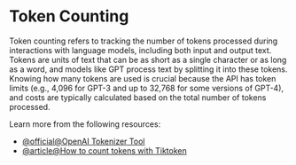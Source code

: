 # Token Counting

Token counting refers to tracking the number of tokens processed during interactions with language models, including both input and output text. Tokens are units of text that can be as short as a single character or as long as a word, and models like GPT process text by splitting it into these tokens. Knowing how many tokens are used is crucial because the API has token limits (e.g., 4,096 for GPT-3 and up to 32,768 for some versions of GPT-4), and costs are typically calculated based on the total number of tokens processed.

Learn more from the following resources:

- [@official@OpenAI Tokenizer Tool](https://platform.openai.com/tokenizer)
- [@article@How to count tokens with Tiktoken](https://cookbook.openai.com/examples/how_to_count_tokens_with_tiktoken)
